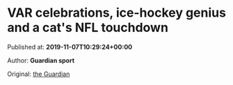 
# VAR celebrations, ice-hockey genius and a cat's NFL touchdown

Published at: **2019-11-07T10:29:24+00:00**

Author: **Guardian sport**

Original: [the Guardian](https://www.theguardian.com/sport/2019/nov/07/var-celebrations-ice-hockey-genius-and-a-cats-nfl-touchdown)


